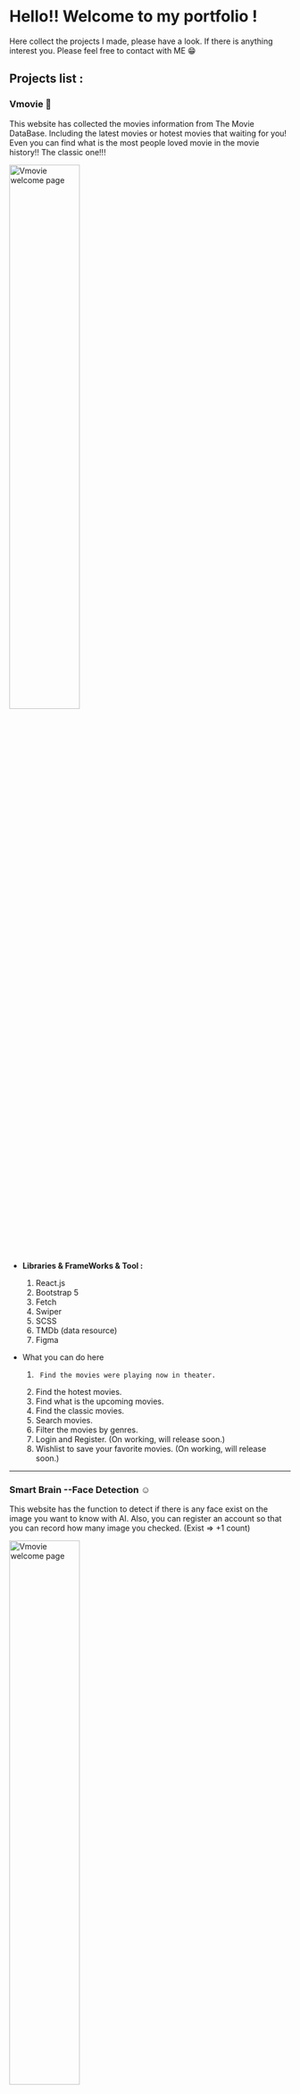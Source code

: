 # Hello!! Welcome to my portfolio !

Here collect the projects I made, please have a look.
If there is anything interest you. Please feel free to contact with ME 😁

## Projects list :

### Vmovie 🍿

This website has collected the movies information from The Movie DataBase. Including the latest movies or hotest movies that waiting for you! Even you can find what is the most people loved movie in the movie history!! The classic one!!!

<img src="https://i.imgur.com/Q4EnIkB.png" alt="Vmovie welcome page" width="50%"/>

- **Libraries & FrameWorks & Tool :**

  1.  React.js
  2.  Bootstrap 5
  3.  Fetch
  4.  Swiper
  5.  SCSS
  6.  TMDb (data resource)
  7.  Figma

- What you can do here
  1.      Find the movies were playing now in theater.
  2.  Find the hotest movies.
  3.  Find what is the upcoming movies.
  4.  Find the classic movies.
  5.  Search movies.
  6.  Filter the movies by genres.
  7.  Login and Register. (On working, will release soon.)
  8.  Wishlist to save your favorite movies. (On working, will release soon.)

---

### Smart Brain --Face Detection ☺

This website has the function to detect if there is any face exist on the image you want to know with AI.
Also, you can register an account so that you can record how many image you checked. (Exist => +1 count)

<img src="https://i.imgur.com/mylrgKh.png" alt="Vmovie welcome page" width="50%"/>

- **Libraries & FrameWorks & Tool :**

  1.  React.js
  2.  Bootstrap 5
  3.  Fetch
  4.  Clarifai (AI resource)
  5.  PostgreSQL (BackEnd)
  6.  DBeaver (BackEnd)
  7.  Github (FrontEnd deployed)
  8.  Heroku (BackEnd/Database deployed)

- What you can do here
  1.  Input a image Link and AI will check if there is any face exist.
  2.  Register an account to record how many images that you have checked and faces existed.
  3.  Sign in anytime when you want to play.
  4.  Delect the account if you don't want to play anymore.

---

### Background Generator 🔴🟠🟡🟢🔵

This website is a small tool that can help you to feel the color looks like.
And help you to make your web more beautiful!!
Also we have random function that might make a touch fire to your mind maybe :)

<img src="https://i.imgur.com/07W9FWU.png" alt="Vmovie welcome page" width="50%"/>

- **Libraries & FrameWorks & Tool :**

  1.      HTML
  2.  SCSS
  3.  JavaScript

- What you can do here
  1.  Choose the color you like and feel the result looks like.
  2.  Random the color and might fresh you some thought.
